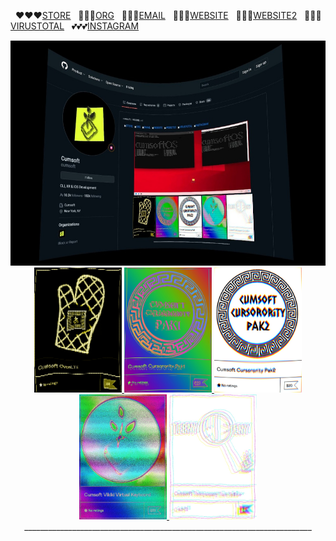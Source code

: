 
&nbsp; ❤❤❤[STORE](https://cumsoft.gumroad.com)
&nbsp; 🧡🧡🧡[ORG](https://github.com/cumsoftcumsoft)
&nbsp; 💛💛💛[EMAIL](mailto:cumsoft.subscribe@gmail.com)
&nbsp; 💚💚💚[WEBSITE](https://cumsoft.wixsite.com/cumsoft)
&nbsp; 💙💙💙[WEBSITE2](https://cumsoftcumsoft.github.io/)
&nbsp; 💜💜💜[VIRUSTOTAL](https://www.virustotal.com/gui/collection/88e81efe67f5153218c0dd5b07ef9cdea6e8e48988132458a6a2bed80780957f)
&nbsp; 💕💕💕[INSTAGRAM](https://instagram.com/cumsoftcumsoft?igshid=YmMyMTA2M2Y=)
</div>
<div align="center">
  
<a href="https://cumsoft.gumroad.com">
  <img src="https://github.com/cumsoft/cumsoft/blob/a7afaaa7ebfb1dfc734bf2365d3ed1732d951047/cumsoft10kwelcomeback.jpg" alt="CumsoftOS" style="width:720px;height:360px;">
</a>
<br>
<a href="https://cumsoft.gumroad.com/l/OvenLTE">
  <img src="https://github.com/cumsoft/cumsoft/blob/a15f0883bc0bc630b8967a4cc369b0685ce9749f/OvenLTE_Flyer2.jpg" alt="OvenLTE" style="width:140px;height:200px;">
</a>
<a href="https://cumsoft.gumroad.com/l/Cumsoft_Cursorority_Pak1">
  <img src="https://github.com/cumsoft/cumsoft/blob/a15f0883bc0bc630b8967a4cc369b0685ce9749f/Cursorority_Pak1_Flyer2.jpg" alt="Cursorority_Pak1" style="width:140px;height:200px;">
</a>
<a href="https://cumsoft.gumroad.com/l/Cumsoft_Cursorority_Pak2beta">
  <img src="https://github.com/cumsoft/cumsoft/blob/da080c90b9d3d8b3374742ec79871a0b2760ca8f/Cursorority_Pak2_Flyer2.jpg" alt="Cumsoft_Cursorority_Pak2beta" style="width:140px;height:200px;">
</a>
<a href="https://cumsoft.gumroad.com/l/Vikiki">
  <img src="https://github.com/cumsoft/cumsoft/blob/a15f0883bc0bc630b8967a4cc369b0685ce9749f/Vikiki_Flyer2.jpg" alt=Vikiki" style="width:140px;height:200px;">
</a>
<a href="https://cumsoft.gumroad.com/l/Teenyweeny">
  <img src="https://github.com/cumsoft/cumsoft/blob/a15f0883bc0bc630b8967a4cc369b0685ce9749f/Teenyweeny_Flyer2.jpg" alt="Teenyweeny" style="width:140px;height:200px;">
</a>
<br>
________________________________________________________________________
<br>
<a href="https://github.com/cumsoftcumsoft">
  <!---
<img src="https://static.wixstatic.com/media/5dac0a_f350a68550744e2e97c8b473ce00313f~mv2.gif" style="width:150px;height:150px;"></a>
<img src="https://static.wixstatic.com/media/5dac0a_f350a68550744e2e97c8b473ce00313f~mv2.gif" style="width:150px;height:150px;"></a>

<iframe src="https://www.timeanddate.com/counters/fullscreen.html?mode=m&iso=20230108T00&year=2023&month=1&day=8&hour=0&min=0&sec=0&p0=179&msg=CUMSOFT%20ONE%20YEAR%20ANNIVERSARY" allowTransparency="true" frameborder="0" width="181" height="69"></iframe>
<iframe src="https://www.timeanddate.com/counters/fullscreen.html?mode=a&iso=20230108T00&year=2023&month=1&day=8&hour=0&min=0&sec=0&p0=179&msg=CUMSOFT%20ONE%20YEAR%20ANNIVERSARY" allowTransparency="true" frameborder="0" width="181" height="69"></iframe>
<br>
<div>
Copyright © 2022-Present by Cumsoft. All rights reserved.
<br>
Cumsoft™, Cumsoft™ and CumsoftCumsoft™ are trademarks of Cumsoft.
</div>
   
<h1><img src="https://github.com/Kenor69/Kenor69/blob/c6c48939a9d634229aced2dd61fe2f25393f568e/raccoon-dance%20(1).gif" height="48"><img src="https://github.com/Kenor69/Kenor69/blob/c6c48939a9d634229aced2dd61fe2f25393f568e/raccoon-dance%20(1).gif" height="48"><img src="https://github.com/Kenor69/Kenor69/blob/c6c48939a9d634229aced2dd61fe2f25393f568e/raccoon-dance%20(1).gif" height="48"><img src="https://github.com/Kenor69/Kenor69/blob/c6c48939a9d634229aced2dd61fe2f25393f568e/raccoon-dance%20(1).gif" height="48"><img src="https://github.com/Kenor69/Kenor69/blob/main/raccoon-dance%20(1).gif" height="48"><img src="https://github.com/Kenor69/Kenor69/blob/c6c48939a9d634229aced2dd61fe2f25393f568e/raccoon-dance%20(1).gif" height="48"><img src="https://github.com/Kenor69/Kenor69/blob/c6c48939a9d634229aced2dd61fe2f25393f568e/raccoon-dance%20(1).gif" height="48"></h1>
--->

</p>


